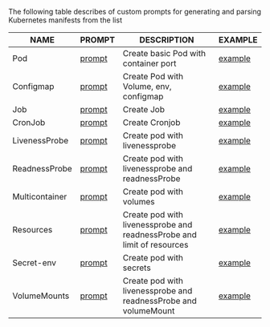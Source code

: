 The following table describes of custom prompts for generating and parsing Kubernetes manifests from the list

| NAME           | PROMPT                              | DESCRIPTION                                                            | EXAMPLE                            |
| -------------- | ----------------------------------- | ---------------------------------------------------------------------- | ---------------------------------- |
| Pod            | [prompt](app.prompt)                | Create basic Pod with container port                                   | [example](app.yaml)                |
| Configmap      | [prompt](app-configmap.prompt)      | Create Pod with Volume, env, configmap                                 | [example](app-configmap.yaml)      |
| Job            | [prompt](app-job.prompt)            | Create Job                                                             | [example](app-job.yaml)            |
| CronJob        | [prompt](app-cronjob.prompt)        | Create Cronjob                                                         | [example](app-cronjob.yaml)        |
| LivenessProbe  | [prompt](app-livenessProbe.prompt)  | Create pod with livenessprobe                                          | [example](app-livenessProbe.yaml)  |
| ReadnessProbe  | [prompt](app-readnessProbe.prompt)  | Create pod with livenessprobe and readnessProbe                        | [example](app-readinessProbe.yaml) |
| Multicontainer | [prompt](app-multicontainer.prompt) | Create pod with volumes                                                | [example](app-multicontainer.yaml) |
| Resources      | [prompt](app-resources.prompt)      | Create pod with livenessprobe and readnessProbe and limit of resources | [example](app-resources.yaml)      |
| Secret-env     | [prompt](app-secret-env.prompt)     | Create pod with secrets                                                | [example](app-secret-env.yaml)     |
| VolumeMounts   | [prompt](app-volumeMounts.prompt)   | Create pod with livenessprobe and readnessProbe and volumeMount        | [example](app-volumeMounts.yaml)   |

